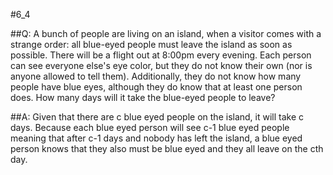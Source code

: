 #6_4

##Q:
A bunch of people are living on an island, when a visitor comes with a strange order: all blue-eyed people must leave the island as soon as possible. There will be a flight out at 8:00pm every evening. Each person can see everyone else's eye color, but they do not know their own (nor is anyone allowed to tell them). Additionally, they do not know how many people have blue eyes, although they do know that at least one person does. How many days will it take the blue-eyed people to leave?

##A:
Given that there are c blue eyed people on the island, it will take c days.  Because each blue eyed person will see c-1 blue eyed people meaning that after c-1 days and nobody has left the island, a blue eyed person knows that they also must be blue eyed and they all leave on the cth day.

